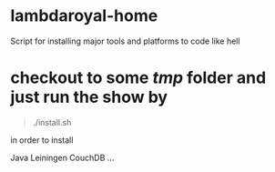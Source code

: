 # lambdaroyal-home
Script for installing major tools and platforms to code like hell

# checkout to some *tmp* folder and just run the show by

> ./install.sh

in order to install

Java
Leiningen
CouchDB
...

